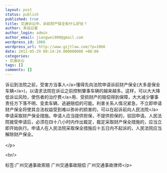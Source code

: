 ```yaml
---
layout: post
status: publish
published: true
title: 交通诉讼中，诉前财产保全有什么好处？
author: 本站记者
author_login: admin
author_email: jiangwei909@gmail.com
wordpress_id: 1066
wordpress_url: http://www.gzjtlaw.com/?p=1066
date: 2011-05-29 09:14:24.000000000 +08:00
categories:
- 交通诉讼
tags: []
comments: []
---
```

<p>诉讼到法院之前，受害方<a>当事人<&#47;a>懂得先向法院申请诉前财产保全(大多是保全<a>车辆<&#47;a>)，以请求法院在诉讼之前控制肇事车辆的越来越多。这样，可以大大降低诉讼风险，使伤者的<a>治疗费<&#47;a>用、受损财产的赔偿得到保障，大大减少肇事责任方下落不明、变卖车辆、逃避赔偿的可能。利害关系人情况紧急，不立即申请财产保全将使其合法权益受到难以弥补的损害的，可以在起诉前向<a>人民法院<&#47;a>申请采取财产保全措施。申请人应当提供担保，不提供担保的，驳回申请。人民法院接受申请后，必须在四十八小时内作出裁定，裁定采取财产保全措施的，应当立即开始执行。申请人在人民法院采取保全措施后十五日内不起诉的，人民法院应当解除财产保全。 <br><br><&#47;p><br&#47;><p>标签:广州交通事故索赔 广州交通事故赔偿 广州交通事故律师<&#47;p>
